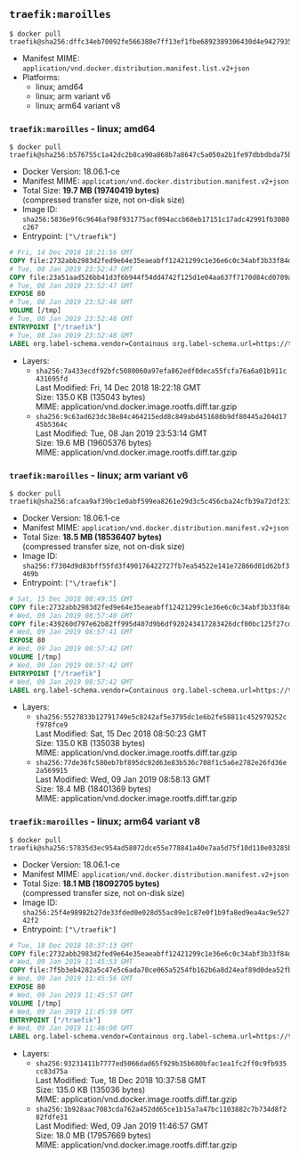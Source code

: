 ## `traefik:maroilles`

```console
$ docker pull traefik@sha256:dffc34eb70092fe566380e7ff13ef1fbe6892389306430d4e9427935f2fac21c
```

-	Manifest MIME: `application/vnd.docker.distribution.manifest.list.v2+json`
-	Platforms:
	-	linux; amd64
	-	linux; arm variant v6
	-	linux; arm64 variant v8

### `traefik:maroilles` - linux; amd64

```console
$ docker pull traefik@sha256:b576755c1a42dc2b8ca90a868b7a8647c5a050a2b1fe97dbbdbda75bb48a507a
```

-	Docker Version: 18.06.1-ce
-	Manifest MIME: `application/vnd.docker.distribution.manifest.v2+json`
-	Total Size: **19.7 MB (19740419 bytes)**  
	(compressed transfer size, not on-disk size)
-	Image ID: `sha256:5836e9f6c9646af98f931775acf094accb60eb17151c17adc42991fb3080c267`
-	Entrypoint: `["\/traefik"]`

```dockerfile
# Fri, 14 Dec 2018 18:21:56 GMT
COPY file:2732abb2983d2fed9e64e35eaeabff12421299c1e36e6c0c34abf3b33f84d17f in /etc/ssl/certs/ 
# Tue, 08 Jan 2019 23:52:47 GMT
COPY file:23a51aad526bb41d3f6b944f54dd4742f125d1e04aa637f7170d84cd0709aba0 in / 
# Tue, 08 Jan 2019 23:52:47 GMT
EXPOSE 80
# Tue, 08 Jan 2019 23:52:48 GMT
VOLUME [/tmp]
# Tue, 08 Jan 2019 23:52:48 GMT
ENTRYPOINT ["/traefik"]
# Tue, 08 Jan 2019 23:52:48 GMT
LABEL org.label-schema.vendor=Containous org.label-schema.url=https://traefik.io org.label-schema.name=Traefik org.label-schema.description=A modern reverse-proxy org.label-schema.version=v1.7.7 org.label-schema.docker.schema-version=1.0
```

-	Layers:
	-	`sha256:7a433ecdf92bfc5080060a97efa862edf0deca55fcfa76a6a01b911c431695fd`  
		Last Modified: Fri, 14 Dec 2018 18:22:18 GMT  
		Size: 135.0 KB (135043 bytes)  
		MIME: application/vnd.docker.image.rootfs.diff.tar.gzip
	-	`sha256:9c63ad623dc38e84c464215edd8c849abd451680b9df80445a204d1745b5364c`  
		Last Modified: Tue, 08 Jan 2019 23:53:14 GMT  
		Size: 19.6 MB (19605376 bytes)  
		MIME: application/vnd.docker.image.rootfs.diff.tar.gzip

### `traefik:maroilles` - linux; arm variant v6

```console
$ docker pull traefik@sha256:afcaa9af39bc1e0abf599ea8261e29d3c5c456cba24cfb39a72df2334e72211d
```

-	Docker Version: 18.06.1-ce
-	Manifest MIME: `application/vnd.docker.distribution.manifest.v2+json`
-	Total Size: **18.5 MB (18536407 bytes)**  
	(compressed transfer size, not on-disk size)
-	Image ID: `sha256:f7304d9d83bff55fd3f490176422727fb7ea54522e141e72866d01d62bf3469b`
-	Entrypoint: `["\/traefik"]`

```dockerfile
# Sat, 15 Dec 2018 08:49:55 GMT
COPY file:2732abb2983d2fed9e64e35eaeabff12421299c1e36e6c0c34abf3b33f84d17f in /etc/ssl/certs/ 
# Wed, 09 Jan 2019 08:57:40 GMT
COPY file:439260d797e62b82ff995d407d9b6df920243417283426dcf00bc125f27cd21c in / 
# Wed, 09 Jan 2019 08:57:41 GMT
EXPOSE 80
# Wed, 09 Jan 2019 08:57:42 GMT
VOLUME [/tmp]
# Wed, 09 Jan 2019 08:57:42 GMT
ENTRYPOINT ["/traefik"]
# Wed, 09 Jan 2019 08:57:42 GMT
LABEL org.label-schema.vendor=Containous org.label-schema.url=https://traefik.io org.label-schema.name=Traefik org.label-schema.description=A modern reverse-proxy org.label-schema.version=v1.7.7 org.label-schema.docker.schema-version=1.0
```

-	Layers:
	-	`sha256:5527833b12791749e5c8242af5e3795dc1e6b2fe58811c452979252cf978fce9`  
		Last Modified: Sat, 15 Dec 2018 08:50:23 GMT  
		Size: 135.0 KB (135038 bytes)  
		MIME: application/vnd.docker.image.rootfs.diff.tar.gzip
	-	`sha256:77de36fc580eb7bf895dc92d63e83b536c708f1c5a6e2782e26fd36e2a569915`  
		Last Modified: Wed, 09 Jan 2019 08:58:13 GMT  
		Size: 18.4 MB (18401369 bytes)  
		MIME: application/vnd.docker.image.rootfs.diff.tar.gzip

### `traefik:maroilles` - linux; arm64 variant v8

```console
$ docker pull traefik@sha256:57835d3ec954ad58072dce55e778841a40e7aa5d75f10d110e03285bf99709bc
```

-	Docker Version: 18.06.1-ce
-	Manifest MIME: `application/vnd.docker.distribution.manifest.v2+json`
-	Total Size: **18.1 MB (18092705 bytes)**  
	(compressed transfer size, not on-disk size)
-	Image ID: `sha256:25f4e98982b27de33fded0e028d55ac09e1c87e0f1b9fa8ed9ea4ac9e52742f2`
-	Entrypoint: `["\/traefik"]`

```dockerfile
# Tue, 18 Dec 2018 10:37:13 GMT
COPY file:2732abb2983d2fed9e64e35eaeabff12421299c1e36e6c0c34abf3b33f84d17f in /etc/ssl/certs/ 
# Wed, 09 Jan 2019 11:45:53 GMT
COPY file:7f5b3eb4282a5c47e5c6ada70ce065a5254fb162b6a8d24eaf89d0dea52fb2d5 in / 
# Wed, 09 Jan 2019 11:45:56 GMT
EXPOSE 80
# Wed, 09 Jan 2019 11:45:57 GMT
VOLUME [/tmp]
# Wed, 09 Jan 2019 11:45:59 GMT
ENTRYPOINT ["/traefik"]
# Wed, 09 Jan 2019 11:46:00 GMT
LABEL org.label-schema.vendor=Containous org.label-schema.url=https://traefik.io org.label-schema.name=Traefik org.label-schema.description=A modern reverse-proxy org.label-schema.version=v1.7.7 org.label-schema.docker.schema-version=1.0
```

-	Layers:
	-	`sha256:93231411b7777ed5066dad65f929b35b680bfac1ea1fc2ff0c9fb935cc83d75a`  
		Last Modified: Tue, 18 Dec 2018 10:37:58 GMT  
		Size: 135.0 KB (135036 bytes)  
		MIME: application/vnd.docker.image.rootfs.diff.tar.gzip
	-	`sha256:1b928aac7083cda762a452dd65ce1b15a7a47bc1103882c7b734d8f282fdfe31`  
		Last Modified: Wed, 09 Jan 2019 11:46:57 GMT  
		Size: 18.0 MB (17957669 bytes)  
		MIME: application/vnd.docker.image.rootfs.diff.tar.gzip

